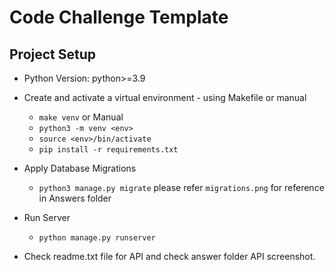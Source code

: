# Code Challenge Template


## Project Setup
- Python Version: python>=3.9
- Create and activate a virtual environment - using Makefile or manual
  -  `make venv`
  or Manual
  - `python3 -m venv <env>`
  - `source <env>/bin/activate`
  - `pip install -r requirements.txt`
- Apply Database Migrations
  - `python3 manage.py migrate`
  please refer `migrations.png` for reference in Answers folder


- Run Server
    - `python manage.py runserver`

- Check readme.txt file for API and check answer folder API screenshot.